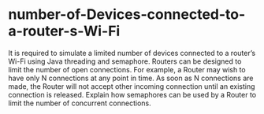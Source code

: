 # number-of-Devices-connected-to-a-router-s-Wi-Fi
It is required to simulate a limited number of devices connected to a router’s Wi-Fi using Java threading and semaphore. Routers can be designed to limit the number of open connections. For example, a Router may wish to have only N connections at any point in time. As soon as N connections are made, the Router will not accept other incoming connection until an existing connection is released. Explain how semaphores can be used by a Router to limit the number of concurrent connections.
